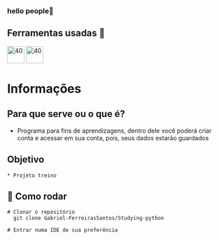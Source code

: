 ### hello people👋

##  Ferramentas usadas 📓
  
<img src="https://icons.iconarchive.com/icons/papirus-team/papirus-apps/256/python-icon.png" alt="40" width="40" height="40" style="max - width:100%;"></img>
<img src="https://user-images.githubusercontent.com/674621/71187801-14e60a80-2280-11ea-94c9-e56576f76baf.png" alt="40" width="40" height="40" style="max - width:100%;"></img>

# Informações
## Para que serve ou o que é?
* Programa para fins de aprendizagens, dentro dele você poderá criar conta e acessar em sua conta, pois, seus dados estarão guardados
## Objetivo
    * Projeto treino

## 👷 Como rodar  
```
# Clonar o repositório
  git clone Gabriel-FerreirasSantos/Studying-python
  
# Entrar numa IDE de sua preferência
```
